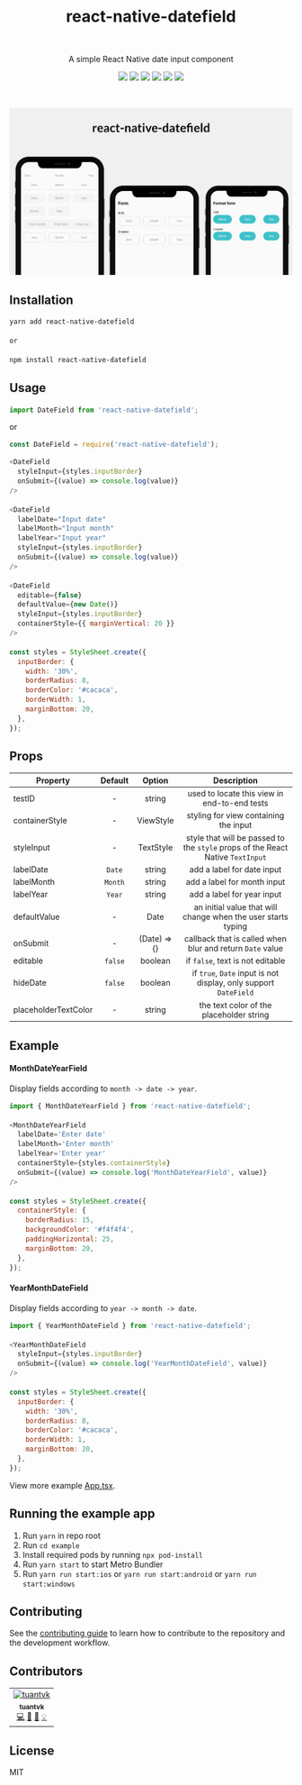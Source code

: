 <h1 align="center">react-native-datefield</h1>

<br />

<p align="center">
  A simple React Native date input component
</p>

<p align="center">
  <a href="https://www.npmjs.com/package/react-native-datefield"><img src="https://img.shields.io/npm/v/react-native-datefield.svg?style=flat-square"></a>
  <a href="https://github.com/tuantvk/react-native-datefield"><img src="https://img.shields.io/github/stars/tuantvk/react-native-datefield?style=flat-square"></a>
  <a href="https://github.com/tuantvk/react-native-datefield"><img src="https://img.shields.io/github/issues/tuantvk/react-native-datefield?style=flat-square"></a>
  <a href="https://github.com/tuantvk/react-native-datefield"><img src="https://img.shields.io/github/forks/tuantvk/react-native-datefield?style=flat-square"></a>
  <a href="https://github.com/prettier/prettier"><img src="https://img.shields.io/badge/styled_with-prettier-ff69b4.svg?style=flat-square"></a>
  <a href="https://opensource.org/licenses/MIT"><img src="https://img.shields.io/badge/License-MIT-blue.svg?style=flat-square"></a>
</p>

<br />

![react-native-datefield](resource/example.png)


## Installation

```sh
yarn add react-native-datefield

or

npm install react-native-datefield
```


## Usage

```js
import DateField from 'react-native-datefield';
```

or

```js
const DateField = require('react-native-datefield');
```

```js
<DateField
  styleInput={styles.inputBorder}
  onSubmit={(value) => console.log(value)}
/>

<DateField
  labelDate="Input date"
  labelMonth="Input month"
  labelYear="Input year"
  styleInput={styles.inputBorder}
  onSubmit={(value) => console.log(value)}
/>

<DateField
  editable={false}
  defaultValue={new Date()}
  styleInput={styles.inputBorder}
  containerStyle={{ marginVertical: 20 }}
/>

const styles = StyleSheet.create({
  inputBorder: {
    width: '30%',
    borderRadius: 8,
    borderColor: '#cacaca',
    borderWidth: 1,
    marginBottom: 20,
  },
});
```

## Props

| Property        | Default       | Option      | Description  |
| --------------- |:-------------:|:-----------:|:------------:|
| testID          | -             | string      | used to locate this view in end-to-end tests |
| containerStyle  | -             | ViewStyle   | styling for view containing the input |
| styleInput      | -             | TextStyle   | style that will be passed to the `style` props of the React Native `TextInput` |
| labelDate       | `Date`        | string      | add a label for date input |
| labelMonth      | `Month`       | string      | add a label for month input |
| labelYear       | `Year`        | string      | add a label for year input |
| defaultValue    | -             | Date        | an initial value that will change when the user starts typing |
| onSubmit        | -             | (Date) => {}| callback that is called when blur and return `Date` value |
| editable        | `false`       | boolean     | if `false`, text is not editable |
| hideDate        | `false`       | boolean     | if `true`, `Date` input is not display, only support `DateField` |
| placeholderTextColor | -        | string      | the text color of the placeholder string |


## Example

#### MonthDateYearField

Display fields according to `month -> date -> year`.

```js
import { MonthDateYearField } from 'react-native-datefield';

<MonthDateYearField
  labelDate='Enter date'
  labelMonth='Enter month'
  labelYear='Enter year'
  containerStyle={styles.containerStyle}
  onSubmit={(value) => console.log('MonthDateYearField', value)}
/>

const styles = StyleSheet.create({
  containerStyle: {
    borderRadius: 15,
    backgroundColor: '#f4f4f4',
    paddingHorizontal: 25,
    marginBottom: 20,
  },
});
```

#### YearMonthDateField

Display fields according to `year -> month -> date`.

```js
import { YearMonthDateField } from 'react-native-datefield';

<YearMonthDateField
  styleInput={styles.inputBorder}
  onSubmit={(value) => console.log('YearMonthDateField', value)}
/>

const styles = StyleSheet.create({
  inputBorder: {
    width: '30%',
    borderRadius: 8,
    borderColor: '#cacaca',
    borderWidth: 1,
    marginBottom: 20,
  },
});
```

View more example [App.tsx](https://github.com/tuantvk/react-native-datefield/blob/master/example/src/App.tsx).


## Running the example app

1. Run `yarn` in repo root
2. Run `cd example`
3. Install required pods by running `npx pod-install`
4. Run `yarn start` to start Metro Bundler
5. Run `yarn run start:ios` or `yarn run start:android` or `yarn run start:windows`


## Contributing

See the [contributing guide](CONTRIBUTING.md) to learn how to contribute to the repository and the development workflow.


## Contributors

<table>
  <tr>
    <td align="center">
      <a href="https://github.com/tuantvk">
        <img src="https://avatars.githubusercontent.com/u/30563960?v=4?s=64" width="64px;" alt="tuantvk" />
        <br />
        <sub><b>tuantvk</b></sub>
      </a>
      <br />
      <a href="https://github.com/tuantvk/react-native-datefield/commits?author=tuantvk" title="Code">💻</a>
      <a href="#" title="Maintenance">🚧</a>
      <a href="https://github.com/tuantvk/react-native-datefield/commits?author=tuantvk" title="Documentation">📖</a>
      <a href="#" title="Examples">💡</a>
    </td>
  </tr>
</table>

## License

MIT
